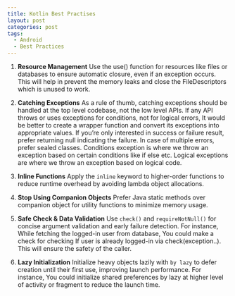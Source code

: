 ```yaml
---
title: Kotlin Best Practises
layout: post
categories: post
tags:
  - Android
  - Best Practices
---
```


1. **Resource Management**
Use the use() function for resources like files or databases to ensure automatic closure, even if an exception occurs. This will help in prevent the memory leaks and close the FileDescriptors which is unused to work.


2. **Catching Exceptions**
As a rule of thumb, catching exceptions should be handled at the top level codebase, not the low level APIs. If any API throws or uses exceptions for conditions, not for logical errors, It would be better to create a wrapper function and convert its exceptions into appropriate values. If you’re only interested in success or failure result, prefer returning null indicating the failure. In case of multiple errors, prefer sealed classes. Conditions exception is where we throw an exception based on certain conditions like if else etc. Logical exceptions are where we throw an exception based on logical code.

3. **Inline Functions**
Apply the `inline` keyword to higher-order functions to reduce runtime overhead by avoiding lambda object allocations.


4. **Stop Using Companion Objects**
Prefer Java static methods over companion object for utility functions to minimize memory usage.


5. **Safe Check & Data Validation**
Use `check()` and `requireNotNull()` for concise argument validation and early failure detection. For instance, While fetching the logged-in user from database, You could make a check for checking If user is already logged-in via check(exception..). This will ensure the safety of the caller.


6. **Lazy Initialization**
Initialize heavy objects lazily with `by lazy` to defer creation until their first use, improving launch performance. For instance, You could initialize shared preferences by lazy at higher level of activity or fragment to reduce the launch time.



